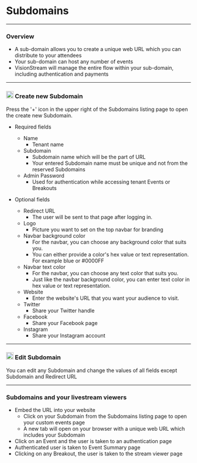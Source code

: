 # Subdomains

---

### Overview

* A sub-domain allows you to create a unique web URL which you can distribute to your attendees
* Your sub-domain can host any number of events
* VisionStream will manage the entire flow within your sub-domain, including authentication and payments

---

### <img src="https://raw.githubusercontent.com/FortAwesome/Font-Awesome/6.x/svgs/solid/plus.svg" width="20" height="20"> Create new Subdomain

Press the '+' icon in the upper right of the Subdomains listing page to open the create new Subdomain.

* Required fields
  - Name
    - Tenant name
  - Subdomain
    - Subdomain name which will be the part of URL
    - Your entered Subdomain name must be unique and not from the reserved Subdomains
  - Admin Password
    - Used for authentication while accessing tenant Events or Breakouts

* Optional fields
  - Redirect URL
    - The user will be sent to that page after logging in.
  - Logo
    - Picture you want to set on the top navbar for branding
  - Navbar background color
    - For the navbar, you can choose any background color that suits you.
    - You can either provide a color's hex value or text representation. For example blue or #0000FF
  - Navbar text color
    - For the navbar, you can choose any text color that suits you.
    - Just like the navbar background color, you can enter text color in hex value or text representation.
  - Website
    - Enter the website's URL that you want your audience to visit.
  - Twitter
    - Share your Twitter handle 
  - Facebook
    - Share your Facebook page
  - Instagram
    - Share your Instagram account

---

### <img src="https://raw.githubusercontent.com/FortAwesome/Font-Awesome/6.x/svgs/solid/pen-to-square.svg" width="20" height="20"> Edit Subdomain

You can edit any Subdomain and change the values of all fields except Subdomain and Redirect URL

---

### Subdomains and your livestream viewers

* Embed the URL into your website
  - Click on your Subdomain from the Subdomains listing page to open your custom events page 
  - A new tab will open on your browser with a unique web URL which includes your Subdomain
* Click on an Event and the user is taken to an authentication page
* Authenticated user is taken to Event Summary page
* Clicking on any Breakout, the user is taken to the stream viewer page
